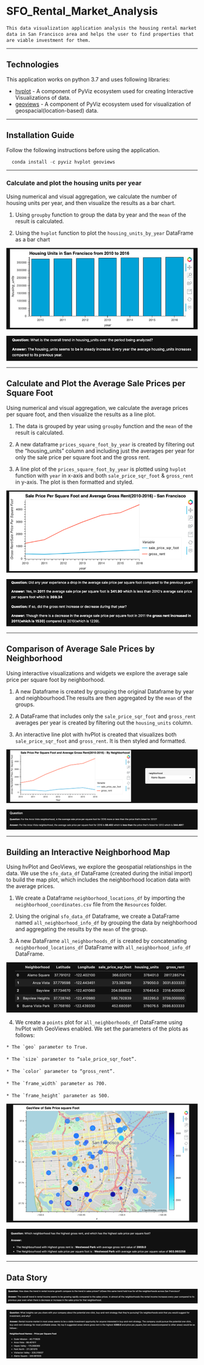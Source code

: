 # SFO_Rental_Market_Analysis
    This data visualization application analysis the housing rental market data in San Francisco area and helps the user to find properties that are viable investment for them. 
    
---

## Technologies

This application works on python 3.7 and uses following libraries:

* [hvplot](https://pyviz-dev.github.io/hvplot/index.html) - A component of PyViz ecosystem used for creating Interactive Visualizations of data.
* [geoviews](https://github.com/holoviz/geoviews) - A component of PyViz ecosystem used for visualization of geospacial(location-based) data.

---

## Installation Guide

Follow the following instructions before using the application.

```python 
  conda install -c pyviz hvplot geoviews
```
---

### Calculate and plot the housing units per year

 Using numerical and visual aggregation, we calculate the number of housing units per year, and then visualize the results as a bar chart.

   1. Using `groupby` function to group the data by year and the `mean` of the result is calculated.

   2. Using the `hvplot` function to plot the `housing_units_by_year` DataFrame as a bar chart
    
   ![housing_unit_bar_chart](Resources/Images/housing_unit_bar_chart.png)
    
   ![question1](Resources/Images/question1.png)
    
---

## Calculate and Plot the Average Sale Prices per Square Foot

Using numerical and visual aggregation, we calculate the average prices per square foot, and then visualize the results as a line plot.

   1. The data is grouped by year using `groupby` function and the `mean` of the result is calculated.

   2. A new dataframe `prices_square_foot_by_year` is created by filtering out the “housing_units” column and including just the averages per year for only the sale price per square foot and the gross rent.

   3. A line plot of the `prices_square_foot_by_year` is plotted using `hvplot` function with `year` in x-axis and both `sale_price_sqr_foot` &  `gross_rent` in y-axis. The plot is then formatted and styled.

   ![prices_square_foot_by_year_plot](Resources/Images/prices_square_foot_by_year_plot.png)

   ![question2](Resources/Images/question2.png)
   
---

## Comparison of Average Sale Prices by Neighborhood 

Using interactive visualizations and widgets we explore the average sale price per square foot by neighborhood.

   1. A new Dataframe is created by grouping the original Dataframe by year and neighbourhood.The results are then aggregated by the `mean` of the groups.

   2. A DataFrame that includes only the `sale_price_sqr_foot` and `gross_rent` averages per year is created by filtering out the `housing_units` column.

   3. An interactive line plot with hvPlot is created that visualizes both `sale_price_sqr_foot` and `gross_rent`. It is then styled and formatted.
   
   ![prices_square_foot_by_year_by_neighborhood_plot](Resources/Images/prices_square_foot_by_year_by_neighborhood_plot.png)
    
   ![question3](Resources/Images/question3.png)
   
---

## Building an Interactive Neighborhood Map

Using hvPlot and GeoViews, we explore the geospatial relationships in the data. We use the `sfo_data_df` DataFrame (created during the initial import) to build the map plot, which includes the neighborhood location data with the average prices.

   1. We create a Dataframe `neighborhood_locations_df` by importing the `neighborhood_coordinates.csv` file from the `Resources` folder.

   2. Using the original `sfo_data_df` Dataframe, we create a DataFrame named `all_neighborhood_info_df` by grouping the data by neighborhood and aggregating the results by the `mean` of the group.

   3. A new DataFrame `all_neighborhoods_df` is created by concatenating `neighborhood_locations_df` DataFrame with `all_neighborhood_info_df` DataFrame.
   
   ![concatenated_data](Resources/Images/concatenated_data.png)

   4. We create a `points` plot for `all_neighborhoods_df` DataFrame using hvPlot with GeoViews enabled. We set the parameters of the plots as follows:

    * The `geo` parameter to True.

    * The `size` parameter to “sale_price_sqr_foot”.

    * The `color` parameter to “gross_rent”.

    * The `frame_width` parameter as 700.
    
    * The `frame_height` parameter as 500.

   ![all_neighborhoods_df_plot](Resources/Images/all_neighborhoods_df_plot.png)
   
   ![question4](Resources/Images/question4.png)
   
---

## Data Story
   
   ![question5](Resources/Images/question5.png)
   
   ![question6](Resources/Images/question6.png)